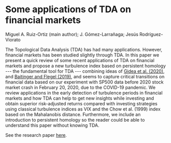 # Some applications of TDA on financial markets
Miguel A. Ruiz-Ortiz (main author); J. Gómez-Larrañaga; Jesús Rodríguez-Viorato

The Topological Data Analysis (TDA) has had many applications. However, financial markets has been studied slightly through TDA. In this paper we present a quick review of some recent applications of TDA on financial markets and propose a new turbulence index based on persistent homology --- the fundamental tool for TDA --- combining ideas of [Gidea et al. (2020)](https://www.sciencedirect.com/science/article/abs/pii/S0378437119321363), and [Baitinger and Flegel (2019)](https://link.springer.com/article/10.1007/s11408-020-00377-x), and seems to capture critical transitions on financial data based on our experiment with SP500 data before 2020 stock market crash in February 20, 2020, due to the COVID-19 pandemic. We review applications in the early detection of turbulence periods in financial markets and how TDA can help to get new insights while investing and obtain superior risk-adjusted returns compared with investing strategies using classical turbulence indices as VIX and the Chow et al. (1999) index based on the Mahalanobis distance. Furthermore, we include an introduction to persistent homology so the reader could be able to understand this paper without knowing TDA.

See the research paper [here](https://drive.google.com/file/d/1ba-NjfWz9y_XmJErLRB2hrARcRU3sc4b/view).

